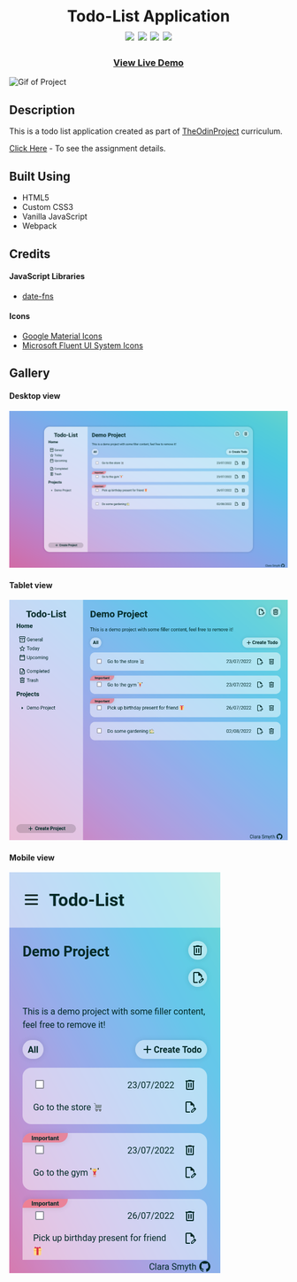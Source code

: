 <div  align=center>
	<h1>Todo-List Application
	<br>
		<img src="https://img.shields.io/static/v1?label=&message=HTML&color=E34F26&style=for-the-badge&logo=HTML5&logoColor=white&logoWidth=&labelColor=&link=">
		<img src="https://img.shields.io/static/v1?label=&message=CSS&color=1572B6&style=for-the-badge&logo=CSS3&logoColor=white&logoWidth=&labelColor=&link=">
		<img src="https://img.shields.io/static/v1?label=&message=Javascript&color=F7DF1E&style=for-the-badge&logo=Javascript&logoColor=black&logoWidth=&labelColor=&link=">
		<img src="https://img.shields.io/static/v1?label=&message=Webpack&color=8DD6F9&style=for-the-badge&logo=webpack&logoColor=black&logoWidth=&labelColor=&link=">
		<br>
	</h1>
	<h3><b><a href="https://clarasmyth.github.io/todo-list/">View Live Demo</a></b></h3>
</div>

![Gif of Project](./readme-assets/Todo-List.gif)

## Description

This is a todo list application created as part of [TheOdinProject](https://www.theodinproject.com) curriculum.

[Click Here](https://www.theodinproject.com/lessons/node-path-javascript-todo-list) - To see the assignment details.

## Built Using

-   HTML5
-   Custom CSS3
-   Vanilla JavaScript
-   Webpack

## Credits

#### JavaScript Libraries

-   [date-fns](https://date-fns.org/)

#### Icons

-   [Google Material Icons](https://fonts.google.com/icons?icon.set=Material+Icons)
-   [Microsoft Fluent UI System Icons](https://github.com/microsoft/fluentui-system-icons)

## Gallery

#### Desktop view

![Image of Project](./readme-assets/Desktop.png)

#### Tablet view

![Image of Project](./readme-assets/Tablet.png)

#### Mobile view

![Image of Project](./readme-assets/Mobile.png)
